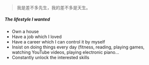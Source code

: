 

> 我是差不多先生，我的差不多是天生。


##### The lifestyle I wanted 

- Own a house
- Have a job which I loved
- Have a career which I can control it by myself
- Insist on doing things every day (fitness, reading, playing games, watching YouTube videos, playing electronic piano...
- Constantly unlock the interested skills